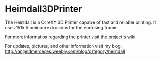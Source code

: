 # Heimdall3DPrinter
The Heimdall is a CoreXY 3D Printer capable of fast and reliable printing. It uses 1515 Aluminum extrusions for the enclosing frame. 

For more information regarding the printer visit the project's wiki.

For updates, pictures, and other information visit my blog: http://angeldmercedes.weebly.com/blog/category/heimdall
